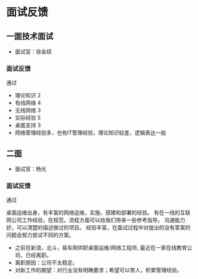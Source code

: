 # 面试反馈 

## 一面技术面试

* 面试官：徐金硕

### 面试反馈

通过

* 理论知识 2
* 有线网络 4
* 无线网络 3
* 实际经验 5
* 桌面支持 3
* 网络管理经验多，也有IT管理经验，理论知识较差，逻辑表达一般

## 二面

* 面试官：杨光

### 面试反馈

通过

桌面运维出身，有丰富的网络运维，实施，搭建和部署的经验。 有在一线的互联网公司工作经验，在规范，流程方面可以给我们带来一些参考指导。
沟通能力好，可以清楚的描述做过的项目。 经验丰富，在面试过程中对提出的没有答案的问题会努力尝试不同的方案。

* 之前在新浪，北斗，易车网供职桌面运维/网络工程师, 最近在一家在线教育公司，已经离职。
* 离职原因：公司不太稳定。
* 对新工作的期望：对行业没有明确要求；希望可以带人，积累管理经验。
